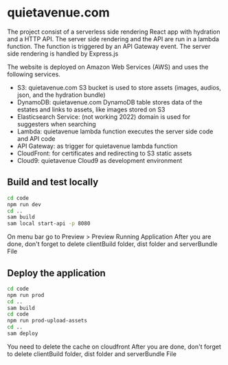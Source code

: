 # quietavenue.com

The project consist of a serverless side rendering React app with hydration and a HTTP API. The  server side rendering and the API are run in a lambda function. 
The function is triggered by an API Gateway event. The server side rendering is handled by Express.js

The website is deployed on Amazon Web Services (AWS) and uses the following services.

- S3: quietavenue.com S3 bucket is used to store assets (images, audios, json, and the hydration bundle)
- DynamoDB: quietavenue.com DynamoDB table stores data of the estates and links to assets, like images stored on S3
- Elasticsearch Service: (not working 2022) domain is used for suggesters when searching
- Lambda: quietavenue lambda function executes the server side code and API code
- API Gateway: as trigger for quietavenue lambda function
- CloudFront: for certificates and redirecting to S3 static assets
- Cloud9: quietavenue Cloud9 as development environment

## Build and test locally
```bash
cd code
npm run dev
cd ..
sam build
sam local start-api -p 8080
```

On menu bar go to Preview > Preview Running Application
After you are done, don't forget to delete clientBuild folder, dist folder and serverBundle File

## Deploy the application
```bash
cd code
npm run prod
cd ..
sam build
cd code
npm run prod-upload-assets
cd ..
sam deploy
```

You need to delete the cache on cloudfront
After you are done, don't forget to delete clientBuild folder, dist folder and serverBundle File